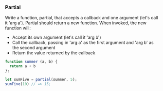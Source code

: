 ### Partial

Write a function, partial, that accepts a callback  and one argument (let's call
it 'arg a'). Partial should return a new function. When invoked, the new
function will:
- Accept its own argument (let's call it 'arg b')
- Call the callback, passing in 'arg a' as the first argument and 'arg b' as the second argument
- Return the value returned by the callback


```javascript
function summer (a, b) {
  return a + b
};

let sumFive = partial(summer, 5);
sumFive(10) // => 15;   
```
